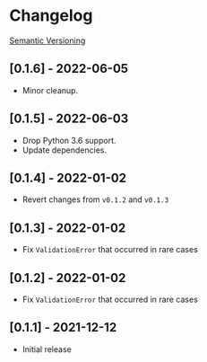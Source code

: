 # Changelog

[Semantic Versioning](https://semver.org)

## [0.1.6] - 2022-06-05

- Minor cleanup.

## [0.1.5] - 2022-06-03

- Drop Python 3.6 support.
- Update dependencies.

## [0.1.4] - 2022-01-02

- Revert changes from `v0.1.2` and `v0.1.3`

## [0.1.3] - 2022-01-02

- Fix `ValidationError` that occurred in rare cases

## [0.1.2] - 2022-01-02

- Fix `ValidationError` that occurred in rare cases

## [0.1.1] - 2021-12-12

- Initial release
